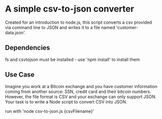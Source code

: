 # A simple csv-to-json converter

Created for an introduction to node.js, this script converts a csv provided via command line  to JSON and writes it to a file named 'customer-data.json'.

## Dependencies
fs and csvtojson must be installed - use 'npm install' to install them

## Use Case 
Imagine you work at a Bitcoin exchange and you have customer information coming from another source: SSN, credit card and their bitcoin numbers. However, the file format is CSV and your exchange can only support JSON. Your task is to write a Node script to convert CSV into JSON.

run with 'node csv-to-json.js {csvFilename}'